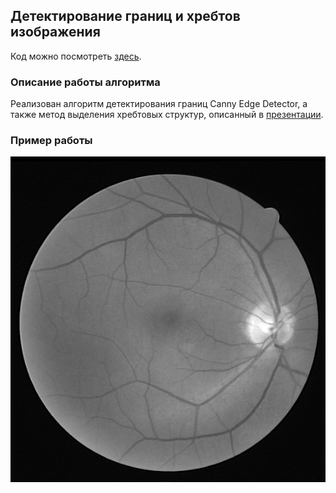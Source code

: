 ## Детектирование границ и хребтов изображения

Код можно посмотреть [здесь](https://github.com/luseno4ek/edges-ridges/blob/67f74e73df454a5a320fd9369045cbe6a698813e/mmip_task3.py).

### Описание работы алгоритма

Реализован алгоритм детектирования границ Canny Edge Detector, а также метод выделения хребтовых структур, описанный в [презентации](https://github.com/luseno4ek/edges-ridges/blob/67f74e73df454a5a320fd9369045cbe6a698813e/Ridges_Indychko.pdf).

### Пример работы

![Исходное изображение (сосуды глазного дна)](https://github.com/luseno4ek/edges-ridges/blob/9771bb2e4cf49f57c497c71ed39e0337f93addaf/in2.bmp "Vessels")
